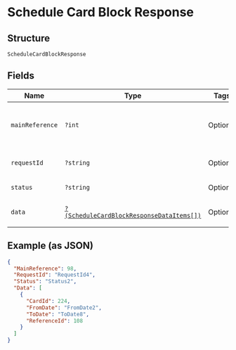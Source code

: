 
# Schedule Card Block Response

## Structure

`ScheduleCardBlockResponse`

## Fields

| Name | Type | Tags | Description | Getter | Setter |
|  --- | --- | --- | --- | --- | --- |
| `mainReference` | `?int` | Optional | Reference number for tracking the execution of the request.<br>Note: Reference will be empty for status 9006 and 9012 i.e., request for all the cards failed. | getMainReference(): ?int | setMainReference(?int mainReference): void |
| `requestId` | `?string` | Optional | API Request ID | getRequestId(): ?string | setRequestId(?string requestId): void |
| `status` | `?string` | Optional | Overall Status of the API call | getStatus(): ?string | setStatus(?string status): void |
| `data` | [`?(ScheduleCardBlockResponseDataItems[])`](../../doc/models/schedule-card-block-response-data-items.md) | Optional | List of SubmittedScheduleCardBlockCard entity. | getData(): ?array | setData(?array data): void |

## Example (as JSON)

```json
{
  "MainReference": 98,
  "RequestId": "RequestId4",
  "Status": "Status2",
  "Data": [
    {
      "CardId": 224,
      "FromDate": "FromDate2",
      "ToDate": "ToDate8",
      "ReferenceId": 108
    }
  ]
}
```

